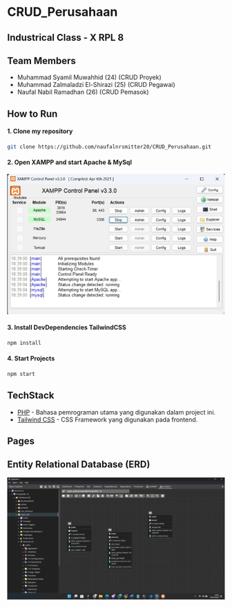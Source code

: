 # CRUD_Perusahaan

## Industrical Class - X RPL 8

## Team Members 
- Muhammad Syamil Muwahhid (24) (CRUD Proyek)
- Muhammad Zalmaladzi El-Shirazi (25) (CRUD Pegawai)
- Naufal Nabil Ramadhan (26) (CRUD Pemasok)

## How to Run 

#### 1. Clone my repository

```sh
git clone https://github.com/naufalnrsmitter20/CRUD_Perusahaan.git
```

#### 2. Open XAMPP and start Apache & MySql

![Xampp](https://github.com/naufalnrsmitter20/CRUD_Perusahaan/blob/main/img/XAMPP.jpg?raw=true)

#### 3. Install DevDependencies TailwindCSS

```sh
npm install
```

#### 4. Start Projects

```sh
npm start
```

## TechStack

- [PHP](https://php.net/) - Bahasa pemrograman utama yang digunakan dalam project ini.
- [Tailwind CSS](https://tailwindcss.com/) - CSS Framework yang digunakan pada frontend.

## Pages


## Entity Relational Database (ERD)

![ERD](https://github.com/naufalnrsmitter20/CRUD_Perusahaan/blob/main/img/Entity.jpg?raw=true)

